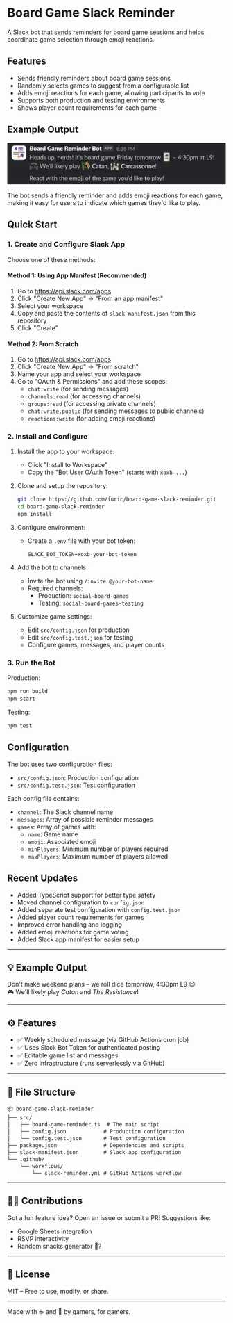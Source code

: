 # Board Game Slack Reminder

A Slack bot that sends reminders for board game sessions and helps coordinate game selection through emoji reactions.

## Features

- Sends friendly reminders about board game sessions
- Randomly selects games to suggest from a configurable list
- Adds emoji reactions for each game, allowing participants to vote
- Supports both production and testing environments
- Shows player count requirements for each game

## Example Output

![Bot Message Example](docs/images/bot-message-example.png)

The bot sends a friendly reminder and adds emoji reactions for each game, making it easy for users to indicate which games they'd like to play.

## Quick Start

### 1. Create and Configure Slack App

Choose one of these methods:

#### Method 1: Using App Manifest (Recommended)
1. Go to https://api.slack.com/apps
2. Click "Create New App" → "From an app manifest"
3. Select your workspace
4. Copy and paste the contents of `slack-manifest.json` from this repository
5. Click "Create"

#### Method 2: From Scratch
1. Go to https://api.slack.com/apps
2. Click "Create New App" → "From scratch"
3. Name your app and select your workspace
4. Go to "OAuth & Permissions" and add these scopes:
   - `chat:write` (for sending messages)
   - `channels:read` (for accessing channels)
   - `groups:read` (for accessing private channels)
   - `chat:write.public` (for sending messages to public channels)
   - `reactions:write` (for adding emoji reactions)

### 2. Install and Configure

1. Install the app to your workspace:
   - Click "Install to Workspace"
   - Copy the "Bot User OAuth Token" (starts with `xoxb-...`)

2. Clone and setup the repository:
   ```bash
   git clone https://github.com/furic/board-game-slack-reminder.git
   cd board-game-slack-reminder
   npm install
   ```

3. Configure environment:
   - Create a `.env` file with your bot token:
     ```
     SLACK_BOT_TOKEN=xoxb-your-bot-token
     ```

4. Add the bot to channels:
   - Invite the bot using `/invite @your-bot-name`
   - Required channels:
     - Production: `social-board-games`
     - Testing: `social-board-games-testing`

5. Customize game settings:
   - Edit `src/config.json` for production
   - Edit `src/config.test.json` for testing
   - Configure games, messages, and player counts

### 3. Run the Bot

Production:
```bash
npm run build
npm start
```

Testing:
```bash
npm test
```

## Configuration

The bot uses two configuration files:
- `src/config.json`: Production configuration
- `src/config.test.json`: Test configuration

Each config file contains:
- `channel`: The Slack channel name
- `messages`: Array of possible reminder messages
- `games`: Array of games with:
  - `name`: Game name
  - `emoji`: Associated emoji
  - `minPlayers`: Minimum number of players required
  - `maxPlayers`: Maximum number of players allowed

## Recent Updates

- Added TypeScript support for better type safety
- Moved channel configuration to `config.json`
- Added separate test configuration with `config.test.json`
- Added player count requirements for games
- Improved error handling and logging
- Added emoji reactions for game voting
- Added Slack app manifest for easier setup

---

## 💡 Example Output

Don't make weekend plans – we roll dice tomorrow, 4:30pm L9 😉  
🎮 We'll likely play *Catan* and *The Resistance*!

---

## ⚙️ Features

- ✅ Weekly scheduled message (via GitHub Actions cron job)
- ✅ Uses Slack Bot Token for authenticated posting
- ✅ Editable game list and messages
- ✅ Zero infrastructure (runs serverlessly via GitHub)

---

## 📁 File Structure

```
📦 board-game-slack-reminder
├── src/
│   ├── board-game-reminder.ts  # The main script
│   ├── config.json            # Production configuration
│   └── config.test.json       # Test configuration
├── package.json               # Dependencies and scripts
├── slack-manifest.json        # Slack app configuration
└── .github/
    └── workflows/
        └── slack-reminder.yml # GitHub Actions workflow
```

---

## 🙋‍♀️ Contributions

Got a fun feature idea? Open an issue or submit a PR! Suggestions like:
- Google Sheets integration
- RSVP interactivity
- Random snacks generator 🍕?

---

## 📄 License

MIT – Free to use, modify, or share.

---

Made with ☕ and 🎲 by gamers, for gamers.
